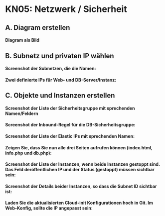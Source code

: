 # KN05: Netzwerk / Sicherheit

## A. Diagram erstellen
#### Diagram als Bild

## B. Subnetz und privaten IP wählen
#### Screenshot der Subnetzen, die die Namen:

#### Zwei definierte IPs für Web- und DB-Server/Instanz:

## C. Objekte und Instanzen erstellen
#### Screenshot der Liste der Sicherheitsgruppe mit sprechenden Namen/Feldern

#### Screenshot der Inbound-Regel für die DB-Sicherheitsgruppe:

#### Screenshot der Liste der Elastic IPs mit sprechenden Namen: 

#### Zeigen Sie, dass Sie nun alle drei Seiten aufrufen können (index.html, info.php und db.php): 

#### Screenshot der Liste der Instanzen, wenn beide Instanzen gestoppt sind. Das Feld deröffentlichen IP und der Status (gestoppt) müssen sichtbar sein: 

#### Screenshot der Details beider Instanzen, so dass die Subnet ID sichtbar ist:

#### Laden Sie die aktualisierten Cloud-init Konfigurationen hoch in Git. Im Web-Konfig, sollte die IP angepasst sein:
 